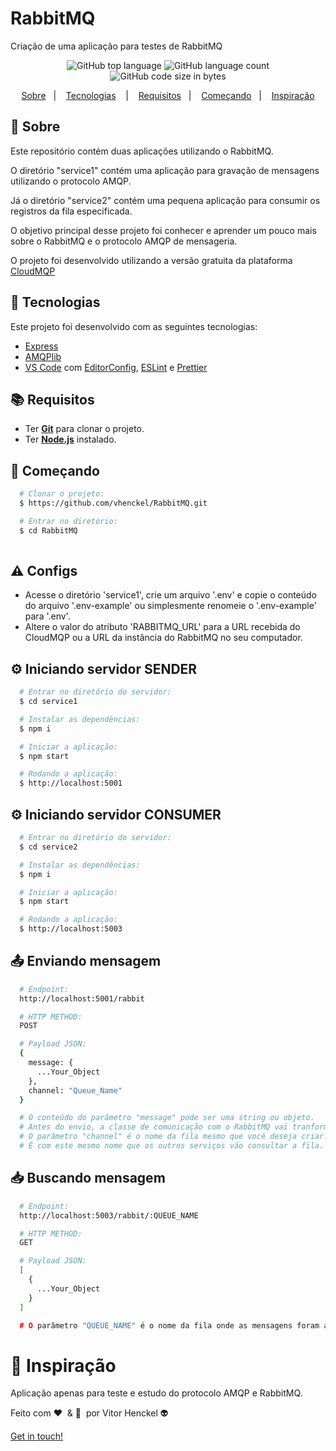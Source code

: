 # RabbitMQ
Criação de uma aplicação para testes de RabbitMQ

<p align="center">
  <img alt="GitHub top language" src="https://img.shields.io/github/languages/top/vhenckel/RabbitMQ?label=javascript&style=for-the-badge">
  <img alt="GitHub language count" src="https://img.shields.io/github/languages/count/vhenckel/RabbitMQ?style=for-the-badge">
  <img alt="GitHub code size in bytes" src="https://img.shields.io/github/languages/code-size/vhenckel/RabbitMQ?style=for-the-badge">
</p>

<p align="center">
  <a href="#page_with_curl-sobre">Sobre</a>&nbsp;&nbsp;&nbsp;|&nbsp;&nbsp;&nbsp;
  <a href="#hammer-iniciando-mobile">Tecnologias</a>
  &nbsp;&nbsp;&nbsp;|&nbsp;&nbsp;&nbsp;
  <a href="#books-requisitos">Requisitos</a>&nbsp;&nbsp;&nbsp;|&nbsp;&nbsp;&nbsp;
  <a href="#rocket-começando">Começando</a>&nbsp;&nbsp;&nbsp;|&nbsp;&nbsp;&nbsp;
  <a href="#thought_balloon-começando">Inspiração</a>
</p>

## :page_with_curl: Sobre
Este repositório contém duas aplicações utilizando o RabbitMQ.

O diretório "service1" contém uma aplicação para gravação de mensagens utilizando o protocolo AMQP. 

Já o diretório "service2" contém uma pequena aplicação para consumir os registros da fila especificada.

O objetivo principal desse projeto foi conhecer e aprender um pouco mais sobre o RabbitMQ e o protocolo AMQP de mensageria.

O projeto foi desenvolvido utilizando a versão gratuita da plataforma [CloudMQP](https://www.cloudamqp.com/)

## :hammer: Tecnologias

Este projeto foi desenvolvido com as seguintes tecnologias:

- [Express](https://expressjs.com/pt-br/)
- [AMQPlib](https://www.npmjs.com/package/amqplib)
- [VS Code](https://code.visualstudio.com/) com [EditorConfig](https://editorconfig.org/), [ESLint](https://eslint.org/) e [Prettier](https://prettier.io/)

## :books: Requisitos
- Ter [**Git**](https://git-scm.com/) para clonar o projeto.
- Ter [**Node.js**](https://nodejs.org/en/) instalado.

## :rocket: Começando
``` bash
  # Clonar o projeto:
  $ https://github.com/vhenckel/RabbitMQ.git

  # Entrar no diretório:
  $ cd RabbitMQ
  
```
## :warning: Configs
- Acesse o diretório 'service1', crie um arquivo '.env' e copie o conteúdo do arquivo '.env-example' ou simplesmente renomeie o '.env-example' para '.env'.
- Altere o valor do atributo 'RABBITMQ_URL' para a URL recebida do CloudMQP ou a URL da instância do RabbitMQ no seu computador.

## :gear: Iniciando servidor SENDER
```bash
  # Entrar no diretório do servidor:
  $ cd service1

  # Instalar as dependências:
  $ npm i

  # Iniciar a aplicação:
  $ npm start

  # Rodando a aplicação:
  $ http://localhost:5001
```

## :gear: Iniciando servidor CONSUMER
```bash
  # Entrar no diretório do servidor:
  $ cd service2

  # Instalar as dependências:
  $ npm i

  # Iniciar a aplicação:
  $ npm start

  # Rodando a aplicação:
  $ http://localhost:5003
```
## :outbox_tray: Enviando mensagem 
```bash
  # Endpoint: 
  http://localhost:5001/rabbit 

  # HTTP METHOD: 
  POST 

  # Payload JSON:
  {
    message: {
      ...Your_Object
    },
    channel: "Queue_Name"
  } 

  # O conteúdo do parâmetro "message" pode ser uma string ou objeto. 
  # Antes do envio, a classe de comunicação com o RabbitMQ vai tranformar o conteúdo em uma string e depois em Buffer.
  # O parâmetro "channel" é o nome da fila mesmo que você deseja criar. 
  # É com este mesmo nome que os outros serviços vão consultar a fila.
```

## :inbox_tray: Buscando mensagem 
```bash
  # Endpoint: 
  http://localhost:5003/rabbit/:QUEUE_NAME

  # HTTP METHOD: 
  GET

  # Payload JSON:
  [
    {
      ...Your_Object
    }
  ]

  # O parâmetro "QUEUE_NAME" é o nome da fila onde as mensagens foram armazenadas.
```
# :thought_balloon: Inspiração
Aplicação apenas para teste e estudo do protocolo AMQP e RabbitMQ.

Feito com :heart:&nbsp; & :brain:&nbsp; por Vitor Henckel :alien: 

[Get in touch!](https://github.com/vhenckel)